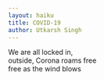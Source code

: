```yaml
---
layout: haiku
title: COVID-19
author: Utkarsh Singh
---
```


We are all locked in,<br>
outside, Corona roams free<br>
free as the wind blows<br>
